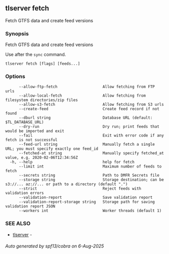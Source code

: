## tlserver fetch

Fetch GTFS data and create feed versions

### Synopsis

Fetch GTFS data and create feed versions

Use after the `sync` command.

```
tlserver fetch [flags] [feeds...]
```

### Options

```
      --allow-ftp-fetch                    Allow fetching from FTP urls
      --allow-local-fetch                  Allow fetching from filesystem directories/zip files
      --allow-s3-fetch                     Allow fetching from S3 urls
      --create-feed                        Create feed record if not found
      --dburl string                       Database URL (default: $TL_DATABASE_URL)
      --dry-run                            Dry run; print feeds that would be imported and exit
      --fail                               Exit with error code if any fetch is not successful
      --feed-url string                    Manually fetch a single URL; you must specify exactly one feed_id
      --fetched-at string                  Manually specify fetched_at value, e.g. 2020-02-06T12:34:56Z
  -h, --help                               help for fetch
      --limit int                          Maximum number of feeds to fetch
      --secrets string                     Path to DMFR Secrets file
      --storage string                     Storage destination; can be s3://... az://... or path to a directory (default ".")
      --strict                             Reject feeds with validation errors
      --validation-report                  Save validation report
      --validation-report-storage string   Storage path for saving validation report JSON
      --workers int                        Worker threads (default 1)
```

### SEE ALSO

* [tlserver](tlserver.md)	 - 

###### Auto generated by spf13/cobra on 6-Aug-2025
